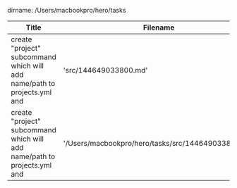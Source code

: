 dirname: /Users/macbookpro/hero/tasks


 Title                                                                            |  Filename
--------------------------------------------------------------------------------- | --------------------------
 create "project" subcommand which will add name/path to projects.yml and         |  'src/144649033800.md'
 create "project" subcommand which will add name/path to projects.yml and         |  '/Users/macbookpro/hero/tasks/src/144649033800.md'

